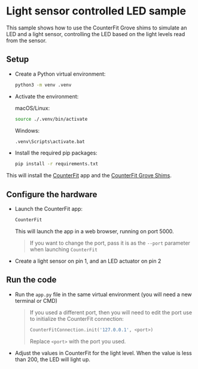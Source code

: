 # Light sensor controlled LED sample

This sample shows how to use the CounterFit Grove shims to simulate an LED and a light sensor, controlling the LED based on the light levels read from the sensor.

## Setup

* Create a Python virtual environment:

    ```sh
    python3 -m venv .venv
    ```

* Activate the environment:

    macOS/Linux:

    ```sh
    source ./.venv/bin/activate
    ```

    Windows:

    ```cmd
    .venv\Scripts\activate.bat
    ```

* Install the required pip packages:

    ```sh
    pip install -r requirements.txt
    ```

This will install the [CounterFit](https://github.com/CounterFit-IoT/CounterFit/tree/main/counterfit-app) app and the [CounterFit Grove Shims](https://github.com/CounterFit-IoT/CounterFit/tree/main/shims/grove).

## Configure the hardware

* Launch the CounterFit app:

    ```sh
    CounterFit
    ```

    This will launch the app in a web browser, running on port 5000.

    > If you want to change the port, pass it is as the `--port` parameter when launching `CounterFit`

* Create a light sensor on pin 1, and an LED actuator on pin 2

## Run the code

* Run the `app.py` file in the same virtual environment (you will need a new terminal or CMD)

    > If you used a different port, then you will need to edit the port use to initialize the CounterFit connection:
    >
    > ```python
    > CounterFitConnection.init('127.0.0.1', <port>)
    > ```
    >
    > Replace `<port>` with the port you used.

* Adjust the values in CounterFit for the light level. When the value is less than 200, the LED will light up.

